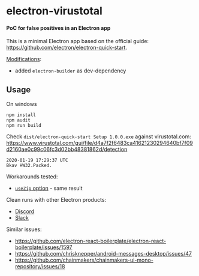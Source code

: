 # electron-virustotal

#### PoC for false positives in an Electron app

This is a minimal Electron app based on the official guide: https://github.com/electron/electron-quick-start.

[Modifications](https://github.com/thisismydesign/electron-virustotal/compare/314187368b5d789fb4e6fba876be578c7b770396..master):
- added `electron-builder` as dev-dependency

## Usage

On windows

```
npm install
npm audit
npm run build
```

Check `dist/electron-quick-start Setup 1.0.0.exe` against virustotal.com: https://www.virustotal.com/gui/file/d4a7f2f6483ca41621230294640bf7f09d2160ae0c99c06fc3d02bb48381862d/detection

```
2020-01-19 17:29:37 UTC
Bkav HW32.Packed.
```

Workarounds tested:
- [`useZip` option](https://github.com/electron-userland/electron-builder/issues/550#issuecomment-292955681) - same result

Clean runs with other Electron products:
- [Discord](https://www.virustotal.com/gui/file/574911f80b7919426ad62a8188b78a6e1028cae534dbd1edde1f540a9b2bb665/detection)
- [Slack](https://www.virustotal.com/gui/file/d8424e45a0a5dccde8c83fed408ffc674fd40b9f1643d6b875bd7f3f1473cc54/detection)

Similar issues:
- https://github.com/electron-react-boilerplate/electron-react-boilerplate/issues/1597
- https://github.com/chrisknepper/android-messages-desktop/issues/47
- https://github.com/chainmakers/chainmakers-ui-mono-repository/issues/18
